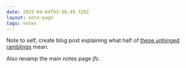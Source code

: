 ```yaml
---
date: 2025-04-04T03:58:49.726Z
layout: note-page
tags: notes
---
```

Note to self, create blog post explaining what half of [these unhinged ramblings](https://celadon.moe/notes/) mean.

Also revamp the main notes page jfc.

